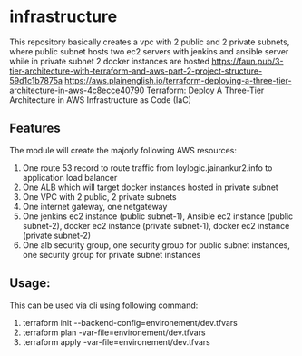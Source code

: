 # infrastructure
This repository basically creates a vpc with 2 public and 2 private subnets, where public subnet hosts two ec2 servers with jenkins and ansible server while in private subnet 2 docker instances are hosted
https://faun.pub/3-tier-architecture-with-terraform-and-aws-part-2-project-structure-59d1c1b7875a
https://aws.plainenglish.io/terraform-deploying-a-three-tier-architecture-in-aws-4c8ecce40790
Terraform: Deploy A Three-Tier Architecture in AWS
Infrastructure as Code (IaC)



## Features
The module will create the majorly following AWS resources:
1. One route 53 record to route traffic from loylogic.jainankur2.info to application load balancer
2. One ALB which will target docker instances hosted in private subnet
3. One VPC with 2 public, 2 private subnets
4. One internet gateway, one netgateway
5. One jenkins ec2 instance (public subnet-1), Ansible ec2 instance (public subnet-2), docker ec2 instance (private subnet-1), docker ec2 instance (private subnet-2)
6. One alb security group, one security group for public subnet instances, one security group for private subnet instances

## Usage:
This can be used via cli using following command:
1. terraform init --backend-config=environement/dev.tfvars
2. terraform plan -var-file=environement/dev.tfvars
3. terraform apply -var-file=environement/dev.tfvars


